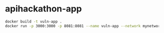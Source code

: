 # apihackathon-app

```bash
docker build -t vuln-app .
docker run -p 3000:3000 -p 8081:8081 --name vuln-app --network mynetwork -d vuln-app
```
